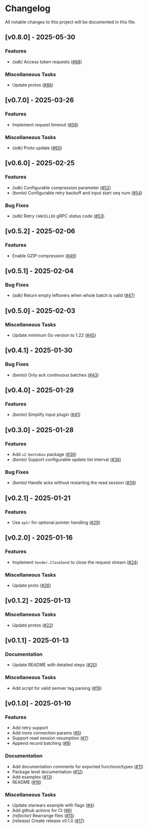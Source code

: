 # Changelog

All notable changes to this project will be documented in this file.

## [v0.8.0] - 2025-05-30

### Features

- *(sdk)* Access token requests ([#88](https://github.com/s2-streamstore/s2-sdk-go/issues/88))

### Miscellaneous Tasks

- Update protos ([#86](https://github.com/s2-streamstore/s2-sdk-go/issues/86))

## [v0.7.0] - 2025-03-26

### Features

- Implement request timeout ([#56](https://github.com/s2-streamstore/s2-sdk-go/issues/56))

### Miscellaneous Tasks

- *(sdk)* Proto update ([#60](https://github.com/s2-streamstore/s2-sdk-go/issues/60))

## [v0.6.0] - 2025-02-25

### Features

- *(sdk)* Configurable compression parameter ([#52](https://github.com/s2-streamstore/s2-sdk-go/issues/52))
- *(bento)* Configurable retry backoff and input start seq num ([#54](https://github.com/s2-streamstore/s2-sdk-go/issues/54))

### Bug Fixes

- *(sdk)* Retry `CANCELLED` gRPC status code ([#53](https://github.com/s2-streamstore/s2-sdk-go/issues/53))

## [v0.5.2] - 2025-02-06

### Features

- Enable GZIP compression ([#49](https://github.com/s2-streamstore/s2-sdk-go/issues/49))

## [v0.5.1] - 2025-02-04

### Bug Fixes

- *(sdk)* Return empty leftovers when whole batch is valid ([#47](https://github.com/s2-streamstore/s2-sdk-go/issues/47))

## [v0.5.0] - 2025-02-03

### Miscellaneous Tasks

- Update minimum Go version to 1.22 ([#45](https://github.com/s2-streamstore/s2-sdk-go/issues/45))

## [v0.4.1] - 2025-01-30

### Bug Fixes

- *(bento)* Only ack continuous batches ([#43](https://github.com/s2-streamstore/s2-sdk-go/issues/43))

## [v0.4.0] - 2025-01-29

### Features

- *(bento)* Simplify input plugin ([#41](https://github.com/s2-streamstore/s2-sdk-go/issues/41))

## [v0.3.0] - 2025-01-28

### Features

- Add `s2-bentobox` package ([#36](https://github.com/s2-streamstore/s2-sdk-go/issues/36))
- *(bento)* Support configurable update list interval ([#38](https://github.com/s2-streamstore/s2-sdk-go/issues/38))

### Bug Fixes

- *(bento)* Handle acks without restarting the read session ([#39](https://github.com/s2-streamstore/s2-sdk-go/issues/39))

## [v0.2.1] - 2025-01-21

### Features

- Use `optr` for optional pointer handling ([#29](https://github.com/s2-streamstore/s2-sdk-go/issues/29))

## [v0.2.0] - 2025-01-16

### Features

- Implement `Sender.CloseSend` to close the request stream ([#24](https://github.com/s2-streamstore/s2-sdk-go/issues/24))

### Miscellaneous Tasks

- Update proto ([#26](https://github.com/s2-streamstore/s2-sdk-go/issues/26))

## [v0.1.2] - 2025-01-13

### Miscellaneous Tasks

- Update protos ([#22](https://github.com/s2-streamstore/s2-sdk-go/issues/22))

## [v0.1.1] - 2025-01-13

### Documentation

- Update README with detailed steps ([#20](https://github.com/s2-streamstore/s2-sdk-go/issues/20))

### Miscellaneous Tasks

- Add script for valid semver tag parsing ([#19](https://github.com/s2-streamstore/s2-sdk-go/issues/19))

## [v0.1.0] - 2025-01-10

### Features

- Add retry support
- Add more connection params ([#5](https://github.com/s2-streamstore/s2-sdk-go/issues/5))
- Support read session resumption ([#7](https://github.com/s2-streamstore/s2-sdk-go/issues/7))
- Append record batching ([#8](https://github.com/s2-streamstore/s2-sdk-go/issues/8))

### Documentation

- Add documentation comments for exported functions/types ([#11](https://github.com/s2-streamstore/s2-sdk-go/issues/11))
- Package level documentation ([#12](https://github.com/s2-streamstore/s2-sdk-go/issues/12))
- Add examples ([#13](https://github.com/s2-streamstore/s2-sdk-go/issues/13))
- README ([#16](https://github.com/s2-streamstore/s2-sdk-go/issues/16))

### Miscellaneous Tasks

- Update starwars example with flags ([#4](https://github.com/s2-streamstore/s2-sdk-go/issues/4))
- Add github actions for CI ([#6](https://github.com/s2-streamstore/s2-sdk-go/issues/6))
- *(refactor)* Rearrange files ([#15](https://github.com/s2-streamstore/s2-sdk-go/issues/15))
- *(release)* Create release v0.1.0 ([#17](https://github.com/s2-streamstore/s2-sdk-go/issues/17))
